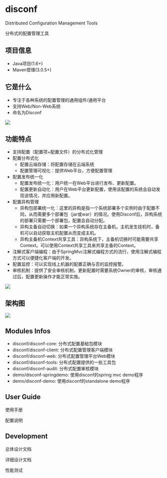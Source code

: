 disconf
=======

Distributed Configuration Management Tools 

分布式的配置管理工具

## 项目信息 ##

- Java项目(1.6+)
- Maven管理(3.0.5+)

## 它是什么 ##

- 专注于各种系统的配置管理的通用组件/通用平台
- 支持Web/Non-Web系统
- 命名为Disconf

![](http://ww3.sinaimg.cn/bmiddle/60c9620fgw1eh35zjqpz3j20pt0iz75z.jpg)

## 功能特点 ##

- 支持配置（配置项+配置文件）的分布式化管理
- 配置分布式化
    - 配置云端存储：将配置存储在云端系统
    - 配置管理可视化：提供Web平台，方便配置管理
- 配置发布统一化
    - 配置发布统一化：用户统一在Web平台进行发布、更新配置。
    - 配置更新自动化：用户在Web平台更新配置，使用该配置的系统会自动发现该情况，并应用新配置。
- 配置异构管理
    - 异构包部署统一化：这里的异构是指一个系统部署多个实例时由于配置不同，从而需要多个部署包（jar或war）的情况。使用Disconf后，异构系统的部署只需要一个部署包，配置会自动分配。
    - 异构主备自动切换：如果一个异构系统存在主备机，主机发生挂机时，备机可以自动获取主机配置从而变成主机。
    - 异构主备机Context共享工具：异构系统下，主备机切换时可能需要共享Context。可以使用Context共享工具来共享主备的Context。
- 注解式客户端编程：由于SpringMvc注解式编程方式的流行，使用注解式编程方式可以便捷化客户端的开发。
- 配置监控：可以实现线上机器的配置正确与否的监控报警。
- 审核机制：提供了安全审核机制，更新配置时需要系统Owner的审核，审核通过后，配置更新操作才能正常实施。

![](http://ww1.sinaimg.cn/bmiddle/60c9620fgw1eh35wehylyj20pt0iz75z.jpg)

## 架构图  ##

![](http://ww2.sinaimg.cn/bmiddle/60c9620fgw1eh35wh9w55j20b108d0th.jpg)

## Modules Infos ##


- disconf/disconf-core: 分布式配置基础包模块
- disconf/disconf-client: 分布式配置管理客户端模块
- disconf/disconf-web: 分布式配置管理平台Web模块
- disconf/disconf-tools: 分布式配置提供的一些工具包
- disconf/disconf-audit: 分布式配置审核模块
- demo/disconf-springdemo: 使用disconf的spring mvc demo程序
- demo/disconf-demo: 使用disconf的standalone demo程序

## User Guide ##

使用手册

配置说明

## Development ##

总体设计文档

详细设计文档

性能测试

